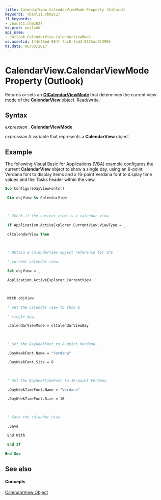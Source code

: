 ```yaml
---
title: CalendarView.CalendarViewMode Property (Outlook)
keywords: vbaol11.chm2627
f1_keywords:
- vbaol11.chm2627
ms.prod: outlook
api_name:
- Outlook.CalendarView.CalendarViewMode
ms.assetid: 144e46ed-984f-fac0-fad3-0ff5ac9f2996
ms.date: 06/08/2017
---
```



# CalendarView.CalendarViewMode Property (Outlook)

Returns or sets an  **[OlCalendarViewMode](Outlook.OlCalendarViewMode.md)** that determines the current view mode of the **[CalendarView](Outlook.CalendarView.md)** object. Read/write.


## Syntax

 _expression_ . **CalendarViewMode**

 _expression_ A variable that represents a **CalendarView** object.


## Example

The following Visual Basic for Applications (VBA) example configures the current  **CalendarView** object to show a single day, using an 8-point Verdana font to display items and a 16-point Verdana font to display time values and the Tasks header within the view.


```vb
Sub ConfigureDayViewFonts() 
 
 Dim objView As CalendarView 
 
 
 
 ' Check if the current view is a calendar view. 
 
 If Application.ActiveExplorer.CurrentView.ViewType = _ 
 
 olCalendarView Then 
 
 
 
 ' Obtain a CalendarView object reference for the 
 
 ' current calendar view. 
 
 Set objView = _ 
 
 Application.ActiveExplorer.CurrentView 
 
 
 
 With objView 
 
 ' Set the calendar view to show a 
 
 ' single day. 
 
 .CalendarViewMode = olCalendarViewDay 
 
 
 
 ' Set the DayWeekFont to 8-point Verdana. 
 
 .DayWeekFont.Name = "Verdana" 
 
 .DayWeekFont.Size = 8 
 
 
 
 ' Set the DayWeekTimeFont to 16-point Verdana. 
 
 .DayWeekTimeFont.Name = "Verdana" 
 
 .DayWeekTimeFont.Size = 16 
 
 
 
 ' Save the calendar view. 
 
 .Save 
 
 End With 
 
 End If 
 
End Sub
```


## See also


#### Concepts


[CalendarView Object](Outlook.CalendarView.md)

